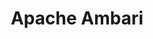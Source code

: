 ---
image: /assets/images/projects/apache-ambari.png
title: Apache Ambari
url: https://ambari.apache.org/
---